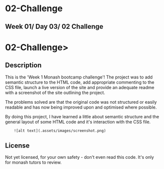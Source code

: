 # 02-Challenge

## Week 01/ Day 03/ 02 Challenge



# 02-Challenge>

## Description

This is the 'Week 1 Monash bootcamp challenge'!
The project was to add semantic structure to the HTML code, add appropriate commenting to the
CSS file, launch a live version of the site and provide an adequate readme with a screenshot of the site outlining the project.

The problems solved are that the original code was not structured or easily readable and has 
now being improved upon and optimised where possible.

By doing this project, I have learned a little about semantic structure and the general layout
of some HTML code and it's interaction with the CSS file.



        ![alt text](.assets/images/screenshot.png)
    

## License

Not yet licensed, for your own safety - don't even read this code. It's only for monash tutors to review.